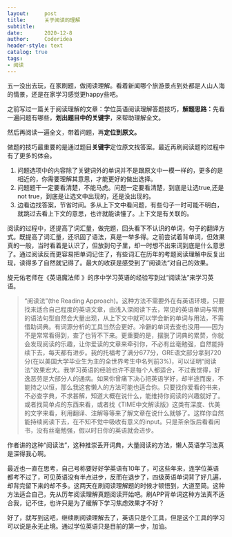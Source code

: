 ```yaml
---
layout:     post
title:      关于阅读的理解
subtitle:   
date:       2020-12-8
author:     Coderidea
header-style: text
catalog: true
tags:
- 阅读
--- 
```

<p>五一没出去玩，在家刷题，做阅读理解。看着新闻哪个旅游景点到处都是人山人海的情景，还是在家学习感觉更happy些吧。</p>

<p>之前写过一篇关于阅读理解的文章：学位英语阅读理解答题技巧，<strong>解题思路：</strong>先看一遍问题有哪些，<strong>划出题目中的关键字</strong>，来帮助理解全文。</p>

<p>然后再阅读一遍全文，带着问题，再<strong>定位到原文。</strong></p>

<p>做题的技巧最重要的是通过题目<strong>关键字</strong>定位原文找答案。最近再刷阅读题的过程中有了更多的体会。</p>

<ol><li>问题选项中的内容除了关键词外的单词并不是跟原文中一模一样的，更多的是相近的，你需要理解其意思，才能更好的做出选择。</li>
	<li>问题题干一定要看清楚，不能马虎。问题一定要看清楚，到底是让选true,还是not true，到底是让选文中出现的，还是没出现的。</li>
	<li>边看边找答案，节省时间。多从上下文中看问题，有些句子一时可能不明白，就跳过去看上下文的意思，也许就能读懂了。上下文是有关联的。</li>
</ol><p>阅读的过程中，还提高了词汇量，做完题，回头看下不认识的单词，句子的翻译方式。既提高了词汇量，还巩固了语法，真是一举多得。之前尝试着背单词，但效果真的一般，当时看着是认识了，但放到句子里，却一时想不出来词到底是什么意思了。通过阅读反而更容易把单词记住了，有些词汇在历年的考题阅读理解中反复出现，读得多了自然就记得了。最大的收获是感受到了”阅读法“对自己的效果。</p>

<p>旋元佑老师在《英语魔法师 》的序中学习英语的经验写到过“阅读法”来学习英语。</p>

<blockquote>“阅读法”(the Reading Approach)。这种方法不需要外在有英语环境，只要找来适合自己程度的英语文章，由浅入深阅读下去，常见的英语单词与常用的语法句型自然会大量出现，从上下文中就可以学会新的单词与用法，不需借助词典。有词源分析的工具当然会更好。冷僻的单词去查也没用——因为不是常常看得到，查了也背不下来。更重要的是，摆脱了词典的累赘，你就会发现阅读的乐趣，让你爱读的文章来牵引你，不必有丝毫勉强，自然能持续下去，每天都有进步。我的托福考了满分677分，GRE语文部分拿到720分(在以美国大学毕业生为主的全世界考生中名列前3%)，可以证明“阅读法”效果宏大。我学习英语的经验也许不是每个人都适合，不过我觉得，好逸恶劳是大部分人的通病。如果你曾痛下决心把英语学好，却半途而废，不能持之以恒，那么我这套懒人的方法可能也适合你。只要找你爱看的书来，不必查字典，不求甚解，知道大概在说什么，能维持你阅读的兴趣就好了。或者找简单点的东西来看，或者找《TIME中文解读版》这类有深度、优美的文字来看，利用翻译、注解等等来了解文章在说什么就够了。这样你自然能持续阅读下去，在不知不觉中吸收有意义的input。只是茶余饭后看看闲书，没有丝毫勉强，假以时日你的英语就会进步。</blockquote>

<p>作者讲的这种“阅读法”，这种推崇丢开词典，大量阅读的方法，懒人英语学习法真是深得我心啊。</p>

<p>最近也一直在思考，自己号称要好好学英语有10年了，可这些年来，连学位英语都考不过了，可见英语没有半点进步，反而在退步了，四级英语单词背了好几遍，却背完留下来的却不多。这两天在刷阅读理解题的时候才顿悟到，大道至简。这种方法适合自己，先从历年阅读理解真题阅读开始吧。刷APP背单词这种方法真不适合我，记不住，也许只是为了缓解下学习焦虑效果才不好？</p>

<p>好了，就写到这吧，继续刷阅读理解去了，英语只是个工具，但是这个工具的学习可以说是永无止境。通过学位英语只是目前的第一步，加油。</p>
